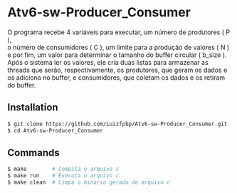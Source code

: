 # Atv6-sw-Producer_Consumer
  O programa recebe 4 variáveis para executar, um número de produtores ( P ), </br>
o número de consumidores ( C ), um limite para a produção de valores ( N ) e por fim,
um valor para determinar o tamanho do buffer circular ( b_size ). Após o sistema
ler os valores, ele cria duas listas para armazenar as threads que serão, respectivamente,
os produtores, que geram os dados e os adiciona no buffer, e consumidores, que coletam
os dados e os retiram do buffer. 

## Installation
```bash
$ git clone https://github.com/Luizfpbp/Atv6-sw-Producer_Consumer.git
$ cd Atv6-sw-Producer_Consumer
```

## Commands
```bash
$ make        # Compila o arquivo c       
$ make run    # Executa o arquivo c
$ make clean  # Limpa o binario gerado do arquivo c
```
